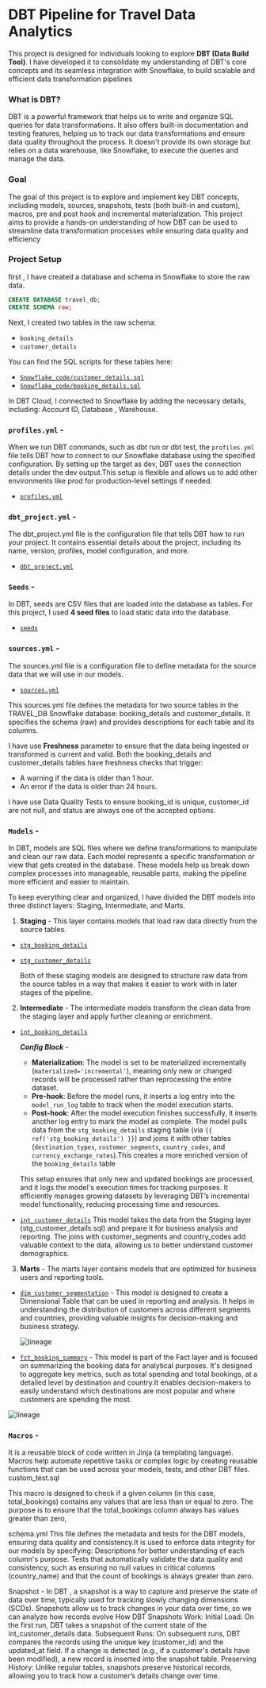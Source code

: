 # DBT Pipeline for Travel Data Analytics

This project is designed for individuals looking to explore **DBT (Data Build Tool)**. I have developed it to consolidate my understanding of DBT's core concepts and its seamless integration with Snowflake, to build scalable and efficient data transformation pipelines

### What is DBT?  
DBT is a powerful framework that helps us to write and organize SQL queries for data transformations. It also offers built-in documentation and testing features, helping us to track our data transformations and ensure data quality throughout the process. It doesn't provide its own storage but relies on a data warehouse, like Snowflake, to execute the queries and manage the data.

### Goal  
The goal of this project is to explore and implement key DBT concepts, including models, sources, snapshots, tests (both built-in and custom), macros, pre and post hook and incremental materialization. This project aims to provide a hands-on understanding of how DBT can be used to streamline data transformation processes while ensuring data quality and efficiency

### Project Setup 
first , I have created a database and schema in Snowflake to store the raw data.  

```sql
CREATE DATABASE travel_db;  
CREATE SCHEMA raw;
```

Next, I created two tables in the raw schema:

- `booking_details`  
- `customer_details`  

You can find the SQL scripts for these tables here:  
- [`Snowflake_code/customer_details.sql`](./Snowflake_code/customer_details.sql)  
- [`Snowflake_code/booking_details.sql`](./Snowflake_code/booking_details.sql)  

In DBT Cloud, I connected to Snowflake by adding the necessary details, including: Account ID, Database , Warehouse.

### `profiles.yml` -

When we run DBT commands, such as dbt run or dbt test, the `profiles.yml` file tells DBT how to connect to our Snowflake database using the specified configuration. By setting up the target as dev, DBT uses the connection details under the dev output.This setup is flexible and allows us to add other environments like prod for production-level settings if needed.

- [`profiles.yml`](dbt/profiles.yml)

### `dbt_project.yml` -

The dbt_project.yml file is the configuration file that tells DBT how to run your project. It contains essential details about the project, including its name, version, profiles, model configuration, and more.

- [`dbt_project.yml`](dbt/dbt_project.yml)

### `Seeds` - 

In DBT, seeds are CSV files that are loaded into the database as tables. For this project, I used **4 seed files** to load static data into the database.

- [`seeds`](dbt/seeds)

### `sources.yml` -
The sources.yml file is a configuration file to define metadata for the source data that we will use in our models. 
- [`sources.yml`](dbt/models/sources.yml)
  
This sources.yml file defines the metadata for two source tables in the TRAVEL_DB Snowflake database: booking_details and customer_details. It specifies the schema (raw) and provides descriptions for each table and its columns.

I have use **Freshness** parameter to ensure that the data being ingested or transformed is current and valid. Both the booking_details and customer_details tables have freshness checks that trigger:
  - A warning if the data is older than 1 hour.
  - An error if the data is older than 24 hours.
   
I have use Data Quality Tests to ensure booking_id is unique, customer_id are not null, and status are always one of the accepted options.

### `Models` -
In DBT, models are SQL files where we define transformations to manipulate and clean our raw data. Each model represents a specific transformation or view that gets created in the database. These models help us break down complex processes into manageable, reusable parts, making the pipeline more efficient and easier to maintain.

To keep everything clear and organized, I have divided the DBT models into three distinct layers: Staging, Intermediate, and Marts.

1. **Staging** -
  This layer contains models that load raw data directly from the source tables.

  - [`stg_booking_details`](dbt/models/staging/stg_booking_details.sql)
  - [`stg_customer_details`](dbt/models/staging/stg_customer_details.sql)

    Both of these staging models are designed to structure raw data from the source tables in a way that makes it easier to work with in later stages of the    pipeline.


2. **Intermediate** -
  The intermediate models transform the clean data from the staging layer and apply further cleaning or enrichment.

  - [`int_booking_details`](dbt/models/intermediate/int_booking_details.sql)

    ***Config Block*** -
    - **Materialization**: The model is set to be materialized incrementally (`materialized='incremental'`), meaning only new or changed records will be processed     rather than reprocessing the entire dataset.
    - **Pre-hook**: Before the model runs, it inserts a log entry into the `model_run_log` table to track when the model execution starts.
    - **Post-hook**: After the model execution finishes successfully, it inserts another log entry to mark the model as complete.
     The model pulls data from the `stg_booking_details` staging table (via `{{ ref('stg_booking_details') }}`) and joins it with other tables (`destination_types`, `customer_segments`, `country_codes`, and `currency_exchange_rates`).This creates a more enriched version of the `booking_details` table

    This setup ensures that only new and updated bookings are processed, and it logs the model's execution times for tracking purposes. It efficiently manages   growing datasets by leveraging DBT’s incremental model functionality, reducing processing time and resources.

   - [`int_customer_details`](dbt/models/intermediate/int_customer_details.sql)
    This model takes the data from the Staging layer (stg_customer_details.sql) and prepare it for business analysis and reporting. The joins with customer_segments and country_codes add valuable context to the data, allowing us to better understand customer demographics.

  3. **Marts** -
  The marts layer contains models that are optimized for business users and reporting tools.

  - [`dim_customer_segmentation`](dbt/models/marts/dim_customer_segmentation.sql) -
    This model is designed to create a Dimensional Table that can be used in reporting and analysis. It helps in understanding the distribution of customers across   different segments and countries, providing valuable insights for decision-making and business strategy.


    ![lineage](dbt/dim_customer_segmentation_lineage.png)


  - [`fct_booking_summary`](dbt/models/marts/fct_booking_summary.sql) - 
    This model is part of the Fact layer and is focused on summarizing the booking data for analytical purposes. It's designed to aggregate key metrics, such as total spending and total bookings, at a detailed level by destination and country.It enables decision-makers to easily understand which destinations are most popular and where customers are spending the most.

  ![lineage](dbt/fct_booking_summary_lineage.png)


### `Macros` -
It is a reusable block of code written in Jinja (a templating language). Macros  help automate repetitive tasks or complex logic by creating reusable functions that can be used across your models, tests, and other DBT files.
 custom_test.sql

 This macro is designed to check if a given column (in this case, total_bookings) contains any values that are less than or equal to zero. The purpose is to ensure that the total_bookings column always has values greater than zero,

schema.yml
This file defines the metadata and tests for the DBT models, ensuring data quality and consistency.It is used to enforce data integrity for our models by specifying:
Descriptions for better understanding of each column's purpose.
Tests that automatically validate the data quality and consistency, such as ensuring no null values in critical columns (country_name) and that the count of bookings is always greater than zero.

Snapshot -
In DBT , a snapshot is a way to capture and preserve the state of data over time, typically used for tracking slowly changing dimensions (SCDs). Snapshots allow us to track changes in your data over time, so we can analyze how records evolve
How DBT Snapshots Work:
Initial Load: On the first run, DBT takes a snapshot of the current state of the int_customer_details data.
Subsequent Runs: On subsequent runs, DBT compares the records using the unique key (customer_id) and the updated_at field. If a change is detected (e.g., if a customer's details have been modified), a new record is inserted into the snapshot table.
Preserving History: Unlike regular tables, snapshots preserve historical records, allowing you to track how a customer’s details change over time.






